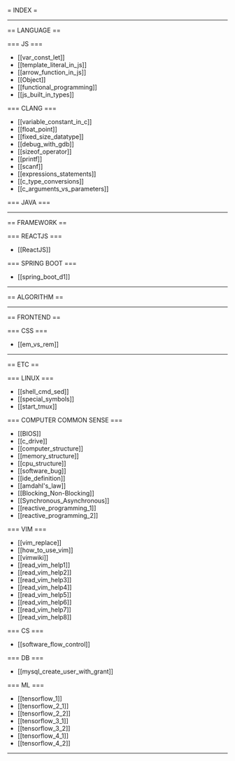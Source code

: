 = INDEX = 

----------------------------------------

== LANGUAGE ==

  === JS ===
  * [[var_const_let]]
  * [[template_literal_in_js]]
  * [[arrow_function_in_js]]
  * [[Object]]
  * [[functional_programming]]
  * [[js_built_in_types]]

  === CLANG ===
  * [[variable_constant_in_c]]
  * [[float_point]]
  * [[fixed_size_datatype]]
  * [[debug_with_gdb]]
  * [[sizeof_operator]]
  * [[printf]]
  * [[scanf]]
  * [[expressions_statements]]
  * [[c_type_conversions]]
  * [[c_arguments_vs_parameters]]
  
  === JAVA ===

----------------------------------------
  
== FRAMEWORK ==

  === REACTJS ===
  * [[ReactJS]]

  === SPRING BOOT ===
  * [[spring_boot_d1]]
  
  
----------------------------------------
  
== ALGORITHM ==

----------------------------------------
  
== FRONTEND ==

  === CSS ===
  * [[em_vs_rem]]

----------------------------------------

== ETC ==

  === LINUX ===
  * [[shell_cmd_sed]]
  * [[special_symbols]]
  * [[start_tmux]]

  === COMPUTER COMMON SENSE ===
  * [[BIOS]]
  * [[c_drive]]
  * [[computer_structure]]
  * [[memory_structure]]
  * [[cpu_structure]]
  * [[software_bug]]
  * [[ide_definition]]
  * [[amdahl's_law]]
  * [[Blocking_Non-Blocking]]
  * [[Synchronous_Asynchronous]]
  * [[reactive_programming_1]]
  * [[reactive_programming_2]]

  === VIM ===
  * [[vim_replace]]
  * [[how_to_use_vim]]
  * [[vimwiki]]
  * [[read_vim_help1]]
  * [[read_vim_help2]]
  * [[read_vim_help3]]
  * [[read_vim_help4]]
  * [[read_vim_help5]]
  * [[read_vim_help6]]
  * [[read_vim_help7]]
  * [[read_vim_help8]]

  === CS ===
  * [[software_flow_control]]

  === DB ===
  * [[mysql_create_user_with_grant]]

  === ML ===
  * [[tensorflow_1]]
  * [[tensorflow_2_1]]
  * [[tensorflow_2_2]]
  * [[tensorflow_3_1]]
  * [[tensorflow_3_2]]
  * [[tensorflow_4_1]]
  * [[tensorflow_4_2]]
  
----------------------------------------
